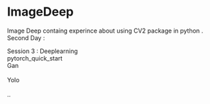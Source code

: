 # ImageDeep  
Image Deep containg experince about using CV2 package in python .</br> 
Second Day :</br>       
     
  
 Session 3 : Deeplearning </br> 
      pytorch_quick_start </br> 
 Gan</br>  
 Yolo </br>   
 ..
